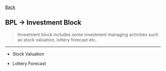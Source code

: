 [Back](../../Guideline.md)

## BPL -> Investment Block
>Investment block includes some investment managing activities such as stock valuation, lottery forecast etc.

<hr>

- Stock Valuation

- Lottery Forecast

